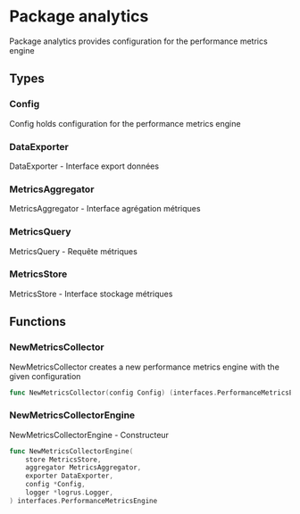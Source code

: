 # Package analytics

Package analytics provides configuration for the performance metrics engine


## Types

### Config

Config holds configuration for the performance metrics engine


### DataExporter

DataExporter - Interface export données


### MetricsAggregator

MetricsAggregator - Interface agrégation métriques


### MetricsQuery

MetricsQuery - Requête métriques


### MetricsStore

MetricsStore - Interface stockage métriques


## Functions

### NewMetricsCollector

NewMetricsCollector creates a new performance metrics engine with the given configuration


```go
func NewMetricsCollector(config Config) (interfaces.PerformanceMetricsEngine, error)
```

### NewMetricsCollectorEngine

NewMetricsCollectorEngine - Constructeur


```go
func NewMetricsCollectorEngine(
	store MetricsStore,
	aggregator MetricsAggregator,
	exporter DataExporter,
	config *Config,
	logger *logrus.Logger,
) interfaces.PerformanceMetricsEngine
```

